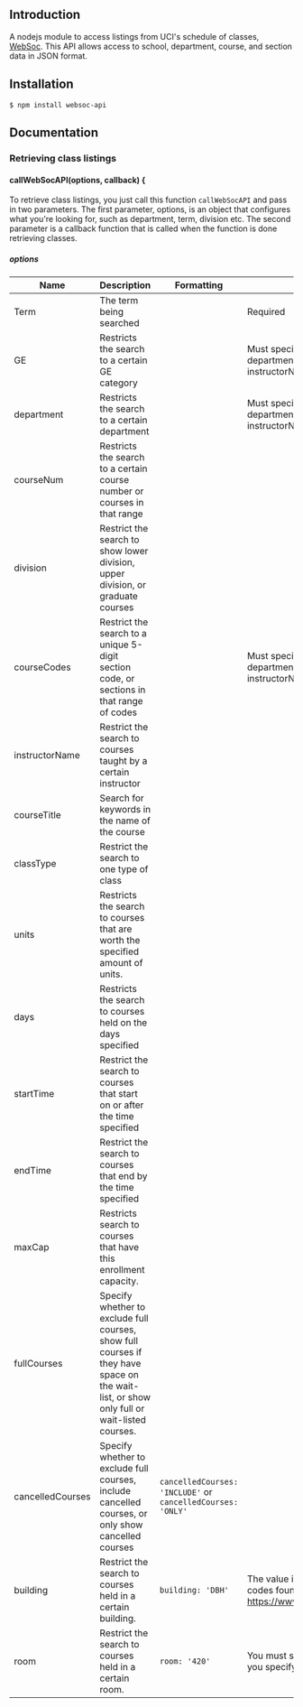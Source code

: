 ## Introduction
A nodejs module to access listings from UCI's schedule of classes, [WebSoc](https://www.reg.uci.edu/perl/WebSoc).
This API allows access to school, department, course, and section data in JSON format.
## Installation
`$ npm install websoc-api`

## Documentation
### Retrieving class listings
#### callWebSocAPI(options, callback) {
To retrieve class listings, you just call this function `callWebSocAPI` and pass in two parameters. The first parameter, options, is an object
that configures what you're looking for, such as department, term, division etc. The second parameter is a callback function
that is called when the function is done retrieving classes.

##### options
| Name             | Description                                                                                                                                | Formatting                                                   | Note                                                                                          | Default |
|------------------|--------------------------------------------------------------------------------------------------------------------------------------------|--------------------------------------------------------------|-----------------------------------------------------------------------------------------------|---------|
| Term             | The term being searched                                                                                                                    |                                                              | Required                                                                                      | None    |
| GE               | Restricts the search to a certain GE category                                                                                              |                                                              | Must specify at least one of department, GE, courseCodes, or instructorName                   | None    |
| department       | Restricts the search to a certain department                                                                                               |                                                              | Must specify at least one of department, GE, courseCodes, or instructorName                   | None    |
| courseNum        | Restricts the search to a certain course number or courses in that range                                                                   |                                                              |                                                                                               | None    |
| division         | Restrict the search to show lower division, upper division, or graduate courses                                                            |                                                              |                                                                                               | All     |
| courseCodes      | Restrict the search to a unique 5-digit section code, or sections in that range of codes                                                   |                                                              | Must specify at least one of department, GE, courseCodes, or instructorName                   |         |
| instructorName   | Restrict the search to courses taught by a certain instructor                                                                              |                                                              |                                                                                               |         |
| courseTitle      | Search for keywords in the name of the course                                                                                              |                                                              |                                                                                               |         |
| classType        | Restrict the search to one type of class                                                                                                   |                                                              |                                                                                               |         |
| units            | Restricts the search to courses that are worth the specified amount of units.                                                              |                                                              |                                                                                               |         |
| days             | Restricts the search to courses held on the days specified                                                                                 |                                                              |                                                                                               |         |
| startTime        | Restrict the search to courses that start on or after the time specified                                                                   |                                                              |                                                                                               |         |
| endTime          | Restrict the search to courses that end by the time specified                                                                              |                                                              |                                                                                               |         |
| maxCap           | Restricts search to courses that have this enrollment capacity.                                                                            |                                                              |                                                                                               |         |
| fullCourses      | Specify whether to exclude full courses, show full courses if they have  space on the wait-list, or show only full or wait-listed courses. |                                                              |                                                                                               |         |
| cancelledCourses | Specify whether to exclude full courses, include cancelled courses, or  only show cancelled courses                                        | `cancelledCourses: 'INCLUDE'` or `cancelledCourses: 'ONLY'`  |                                                                                               |         |
| building         | Restrict the search to courses held in a certain building.                                                                                 | `building: 'DBH'`                                            | The value is a building code. Building codes found here: https://www.reg.uci.edu/addl/campus/ |         |
| room             | Restrict the search to courses held in a certain room.                                                                                     | `room: '420'`                                                | You must specify a building code if you specify a room number                                 |         |